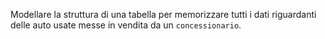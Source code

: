 Modellare la struttura di una tabella per memorizzare tutti i dati riguardanti delle auto usate messe in vendita da un `concessionario`.


